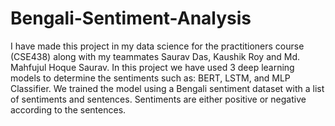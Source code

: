 # Bengali-Sentiment-Analysis

I have made this project in my data science for the practitioners course (CSE438) along with my teammates Saurav Das, Kaushik Roy and Md. Mahfujul Hoque Saurav. In this project we have used 3 deep learning models to determine the sentiments such as: BERT, LSTM, and MLP Classifier. We trained the model using a Bengali sentiment dataset with a list of sentiments and sentences. Sentiments are either positive or negative according to the sentences.

